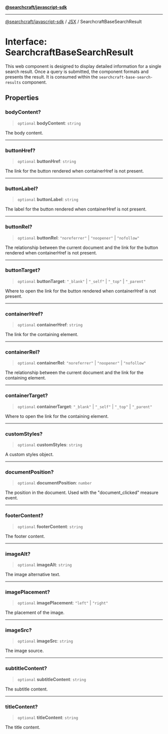 [**@searchcraft/javascript-sdk**](/reference/sdk/js-vanilla/README.md)

***

[@searchcraft/javascript-sdk](/reference/sdk/js-vanilla/globals.md) / [JSX](/reference/sdk/js-vanilla/namespaces/JSX/README.md) / SearchcraftBaseSearchResult

# Interface: SearchcraftBaseSearchResult

This web component is designed to display detailed information for a single search result.
Once a query is submitted, the component formats and presents the result.
It is consumed within the `searchcraft-base-search-results` component.

## Properties

### bodyContent?

> `optional` **bodyContent**: `string`

The body content.

***

### buttonHref?

> `optional` **buttonHref**: `string`

The link for the button rendered when containerHref is not present.

***

### buttonLabel?

> `optional` **buttonLabel**: `string`

The label for the button rendered when containerHref is not present.

***

### buttonRel?

> `optional` **buttonRel**: `"noreferrer"` \| `"noopener"` \| `"nofollow"`

The relationship between the current document and the link for the button rendered when containerHref is not present.

***

### buttonTarget?

> `optional` **buttonTarget**: `"_blank"` \| `"_self"` \| `"_top"` \| `"_parent"`

Where to open the link for the button rendered when containerHref is not present.

***

### containerHref?

> `optional` **containerHref**: `string`

The link for the containing element.

***

### containerRel?

> `optional` **containerRel**: `"noreferrer"` \| `"noopener"` \| `"nofollow"`

The relationship between the current document and the link for the containing element.

***

### containerTarget?

> `optional` **containerTarget**: `"_blank"` \| `"_self"` \| `"_top"` \| `"_parent"`

Where to open the link for the containing element.

***

### customStyles?

> `optional` **customStyles**: `string`

A custom styles object.

***

### documentPosition?

> `optional` **documentPosition**: `number`

The position in the document. Used with the "document_clicked" measure event.

***

### footerContent?

> `optional` **footerContent**: `string`

The footer content.

***

### imageAlt?

> `optional` **imageAlt**: `string`

The image alternative text.

***

### imagePlacement?

> `optional` **imagePlacement**: `"left"` \| `"right"`

The placement of the image.

***

### imageSrc?

> `optional` **imageSrc**: `string`

The image source.

***

### subtitleContent?

> `optional` **subtitleContent**: `string`

The subtitle content.

***

### titleContent?

> `optional` **titleContent**: `string`

The title content.
